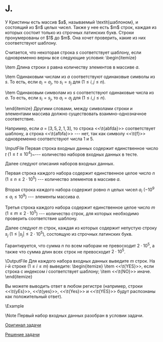 <h1> J. </h1>
У Кристины есть массив $a$, называемый \textit{шаблоном}, и состоящий из $n$ целых чисел. Также у нее есть $m$ строк, каждая из которых состоит только из строчных латинских букв. Строки пронумерованы от $1$ до $m$. Она хочет проверить, какие из них соответствуют шаблону.

Считается, что некоторая строка $s$ соответствует шаблону, если одновременно верны все следующие условия:
\begin{itemize}

\item Длина строки $s$ равна количеству элементов в массиве $a$.

\item Одинаковым числам из $a$ соответствуют одинаковые символы из $s$. То есть, если $a_i = a_j$, то $s_i = s_j$ для ($1 \le i, j \le n$).

\item Одинаковым символам из $s$ соответствуют одинаковые числа из $a$. То есть, если $s_i = s_j$, то $a_i = a_j$ для ($1 \le i, j \le n$).

\end{itemize}
Другими словами, между символами строки и элементами массива должно существовать взаимно-однозначное соответствие.

Например, если $a$ = [$3, 5, 2, 1, 3$], то строка <<\t{abfda}>> соответствует шаблону, а строка <<\t{afbfa}>> --- нет, так как символу <<\t{f}>> одновременно соответствуют числа $1$ и $5$.

\InputFile
Первая строка входных данных содержит единственное число $t$ ($1 \le t \le 10^4$)~--- количество наборов входных данных в тесте. 

Далее следуют описания наборов входных данных.

Первая строка каждого набора содержит единственное целое число $n$ ($1 \le n \le 2 \cdot 10^5$) --- количество элементов в массиве $a$.

Вторая строка каждого набора содержит ровно $n$ целых чисел $a_i$ ($-10^9 \le a_i \le 10^9$) --- элементы массива $a$.

Третья строка каждого набора содержит единственное целое число $m$ ($1 \le m \le 2 \cdot 10^5$) --- количество строк, для которых необходимо проверить соответствие шаблону.

Далее следуют $m$ строк, каждая из которых содержит непустую строку $s_j$ ($1 \le |s_j| \le 2 \cdot 10^5$), состоящую из строчных латинских букв.

Гарантируется, что сумма $n$ по всем наборам не превосходит $2 \cdot 10^5$, а также что сумма длин всех строк не превосходит $2 \cdot 10^5$.

\OutputFile
Для каждого набора входных данных выведите $m$ строк. На $i$-й строке ($1 \le i \le m$) выведите:
\begin{itemize}
\item <<\t{YES}>>, если строка с индексом $i$ соответствует шаблону;
\item <<\t{NO}>> иначе.
\end{itemize}

Вы можете выводить ответ в любом регистре (например, строки <<\t{yEs}>>, <<\t{yes}>>, <<\t{Yes}>> и <<\t{YES}>> будут распознаны как положительный ответ).

\Example

\Note
Первый набор входных данных разобран в условии задачи.


[Оригинал задачи](https://codeforces.com/contest/2000/problem/C)

[Решение задачи](Solution_J.md)